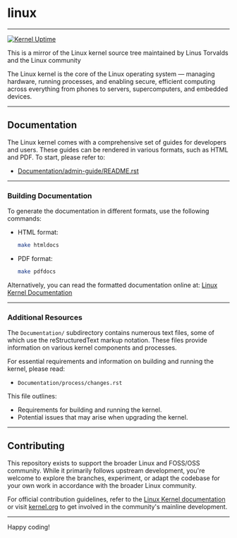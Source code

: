 # linux
---
[![Kernel Uptime](https://github.com/rcghpge/linux/actions/workflows/sync.yml/badge.svg)](https://github.com/rcghpge/linux/actions/workflows/sync.yml)

This is a mirror of the Linux kernel source tree maintained by Linus Torvalds and the Linux community

The Linux kernel is the core of the Linux operating system — managing hardware, running processes, and enabling secure, efficient computing across everything from phones to servers, supercomputers, and embedded devices.

---

## Documentation

The Linux kernel comes with a comprehensive set of guides for developers and users. These guides can be rendered in various formats, such as HTML and PDF. To start, please refer to:

- [Documentation/admin-guide/README.rst](./Documentation/admin-guide/README.rst)

---

### Building Documentation

To generate the documentation in different formats, use the following commands:

- HTML format:
  ```bash
  make htmldocs
  ```
- PDF format:
  ```bash
  make pdfdocs
  ```

Alternatively, you can read the formatted documentation online at:
[Linux Kernel Documentation](https://www.kernel.org/doc/html/latest/)

---

### Additional Resources

The `Documentation/` subdirectory contains numerous text files, some of which use the reStructuredText markup notation. These files provide information on various kernel components and processes.

For essential requirements and information on building and running the kernel, please read:
- `Documentation/process/changes.rst`

This file outlines:
- Requirements for building and running the kernel.
- Potential issues that may arise when upgrading the kernel.

---

## Contributing

This repository exists to support the broader Linux and FOSS/OSS community. While it primarily follows upstream development, you're welcome to explore the branches, experiment, or adapt the codebase for your own work in accordance with the broader Linux community.

For official contribution guidelines, refer to the [Linux Kernel documentation](https://www.kernel.org/doc/html/latest/process/index.html) or visit [kernel.org](https://www.kernel.org/) to get involved in the community's mainline development.

---

Happy coding!

